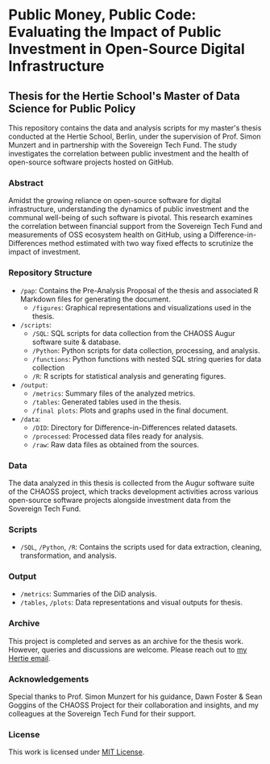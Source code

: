 
# Public Money, Public Code: Evaluating the Impact of Public Investment in Open-Source Digital Infrastructure

## Thesis for the Hertie School's Master of Data Science for Public Policy

This repository contains the data and analysis scripts for my master's thesis conducted at the Hertie School, Berlin, under the supervision of Prof. Simon Munzert and in partnership with the Sovereign Tech Fund. The study investigates the correlation between public investment and the health of open-source software projects hosted on GitHub.

### Abstract

Amidst the growing reliance on open-source software for digital infrastructure, understanding the dynamics of public investment and the communal well-being of such software is pivotal. This research examines the correlation between financial support from the Sovereign Tech Fund and measurements of OSS ecosystem health on GitHub, using a Difference-in-Differences method estimated with two way fixed effects to scrutinize the impact of investment.

### Repository Structure

- `/pap`: Contains the Pre-Analysis Proposal of the thesis and associated R Markdown files for generating the document.
  - `/figures`: Graphical representations and visualizations used in the thesis.
- `/scripts`: 
  - `/SQL`: SQL scripts for data collection from the CHAOSS Augur software suite & database.
  - `/Python`: Python scripts for data collection, processing, and analysis.
  - `/functions`: Python functions with nested SQL string queries for data collection
  - `/R`: R scripts for statistical analysis and generating figures.
- `/output`: 
  - `/metrics`: Summary files of the analyzed metrics.
  - `/tables`: Generated tables used in the thesis.
  - `/final plots`: Plots and graphs used in the final document.
- `/data`: 
  - `/DID`: Directory for Difference-in-Differences related datasets.
  - `/processed`: Processed data files ready for analysis.
  - `/raw`: Raw data files as obtained from the sources.

### Data

The data analyzed in this thesis is collected from the Augur software suite of the CHAOSS project, which tracks development activities across various open-source software projects alongside investment data from the Sovereign Tech Fund.

### Scripts

- `/SQL`, `/Python`, `/R`: Contains the scripts used for data extraction, cleaning, transformation, and analysis.

### Output

- `/metrics`: Summaries of the DiD analysis.
- `/tables`, `/plots`: Data representations and visual outputs for thesis.

### Archive

This project is completed and serves as an archive for the thesis work. However, queries and discussions are welcome. Please reach out to [my Hertie email](mailto:22924@students.hertie-school.org).

### Acknowledgements

Special thanks to Prof. Simon Munzert for his guidance, Dawn Foster & Sean Goggins of the CHAOSS Project for their collaboration and insights, and my colleagues at the Sovereign Tech Fund for their support.

### License

This work is licensed under [MIT License](LICENSE.MIT).

